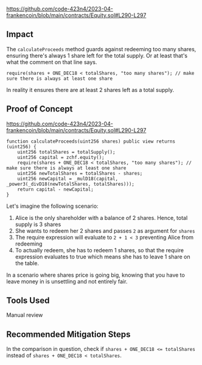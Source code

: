 https://github.com/code-423n4/2023-04-frankencoin/blob/main/contracts/Equity.sol#L290-L297

## Impact

The `calculateProceeds` method guards against redeeming too many shares, ensuring there's always 1 share left for the total supply. Or at least that's what the comment on that line says.

`require(shares + ONE_DEC18 < totalShares, "too many shares"); // make sure there is always at least one share`

In reality it ensures there are at least 2 shares left as a total supply.

## Proof of Concept

https://github.com/code-423n4/2023-04-frankencoin/blob/main/contracts/Equity.sol#L290-L297

```solidity
function calculateProceeds(uint256 shares) public view returns (uint256) {
    uint256 totalShares = totalSupply();
    uint256 capital = zchf.equity();
    require(shares + ONE_DEC18 < totalShares, "too many shares"); // make sure there is always at least one share
    uint256 newTotalShares = totalShares - shares;
    uint256 newCapital = _mulD18(capital, _power3(_divD18(newTotalShares, totalShares)));
    return capital - newCapital;
}
```

Let's imagine the following scenario:

1. Alice is the only shareholder with a balance of 2 shares. Hence, total supply is 3 shares
2. She wants to redeem her 2 shares and passes `2` as argument for `shares`
3. The require expression will evaluate to `2 + 1 < 3` preventing Alice from redeeming
4. To actually redeem, she has to redeem 1 shares, so that the require expression evaluates to true which means she has to leave 1 share on the table.

In a scenario where shares price is going big, knowing that you have to leave money in is unsettling and not entirely fair.

## Tools Used

Manual review

## Recommended Mitigation Steps

In the comparison in question, check if `shares + ONE_DEC18 <= totalShares` instead of `shares + ONE_DEC18 < totalShares`.
